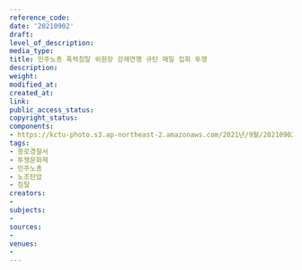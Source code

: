 ```yaml
---
reference_code: 
date: '20210902'
draft: 
level_of_description: 
media_type: 
title: 민주노총 폭력침탈 위원장 강제연행 규탄 매일 집회 투쟁
description: 
weight: 
modified_at: 
created_at: 
link: 
public_access_status: 
copyright_status: 
components:
- https://kctu-photo.s3.ap-northeast-2.amazonaws.com/2021년/9월/20210902-민주노총+폭력침탈+위원장+강제연행+규탄+매일+집회+투쟁_종로경찰서_투쟁문화제_민주노총_노조탄압_침탈/_R6Z0097.jpg
tags:
- 종로경찰서
- 투쟁문화제
- 민주노총
- 노조탄압
- 침탈
creators:
- 
subjects:
- 
sources:
- 
venues:
- 
---
```

